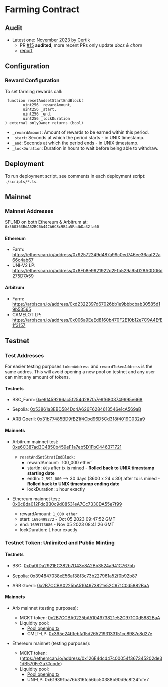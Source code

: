 # Farming Contract

## Audit

-   Latest one: [November 2023 by Certik](https://skyharbor.certik.com/report/0c437504-034a-44f0-98cd-733461100a8e?findingIndex=summary)
    -   PR [#15](https://github.com/Seedifyfund/farming/pull/15) **audited**, more recent PRs only update _docs & chore_
    -   [report](https://github.com/user-attachments/files/17230973/REP-final-20231113T200444Z.pdf)

## Configuration

### Reward Configuration

To set farming rewards call:

```solidity
 function resetAndsetStartEndBlock(
        uint256 _rewardAmount,
        uint256 _start,
        uint256 _end,
        uint256 _lockDuration
) external onlyOwner returns (bool)
```

-   `_rewardAmount`: Amount of rewards to be earned within this period.
-   `_start`: Seconds at which the period starts - in UNIX timestamp.
-   `_end`: Seconds at which the period ends - in UNIX timestamp.
-   `_lockDuration`: Duration in hours to wait before being able to withdraw.

## Deployment

To run deployment script, see comments in each deployment script: `./scripts/*.ts`.

## Mainnet

### Mainnet Addresses

SFUND on both Ethereum & Arbitrum at: `0x560363BdA52BC6A44CA6C8c9B4a5FadbDa32fa60`

#### Ethereum

-   Farm: https://etherscan.io/address/0x92572249d487a99c0ed746ee36aaf22a66c4ab67
-   UNI-V2 LP: https://etherscan.io/address/0x8Fb8e9921922d2Ffb529a95D28A0D06d275D7A59

#### Arbitrum

-   Farm: https://arbiscan.io/address/0xd2322397d67026bb1e9bbbcbab30585d19b53565
-   CAMELOT LP: https://arbiscan.io/address/0x006a9EeEd8160b470F2E10b12e7C9A4EfE1f3157

## Testnet

### Test Addresses

For easier testing purposes `tokenAddress` and `rewardTokenAddress` is the same addres. This will avoid opening a new pool on testnet and any user can mint any amount of tokens.

#### Testnets

-   BSC_Farm: [0xe9f459266ac5f254d287fa7e9f6803749995e668](https://testnet.bscscan.com/address/0xe9f459266ac5f254d287fa7e9f6803749995e668#code)

-   Sepolia: [0x53861a3EBD584Dc4A626F6284613546e1cA569aB](https://sepolia.etherscan.io/address/0x53861a3EBD584Dc4A626F6284613546e1cA569aB#code)

-   ARB Goerli: [0x31b77485BD9fB21f4Cbd96D5Cd318f4019C032a9](https://goerli.arbiscan.io/address/0x31b77485BD9fB21f4Cbd96D5Cd318f4019C032a9#code)

#### Mainnets

-   Arbitrum mainnet test: [0xe6C387ad3C4850b459eF1a7eb5D1FbC446371721](https://arbiscan.io/address/0xe6C387ad3C4850b459eF1a7eb5D1FbC446371721#code)

    -   `resetAndSetStratEndBlock`:
        -   rewardAmount: `100_000 ether``
        -   startIn: `60`s after tx is mined - **Rolled back to UNIX timestamp starting date**
        -   endIn: `2_592_000` --> 30 days (3600 x 24 x 30) after tx is mined - **Rolled back to UNIX timestamp ending date**
        -   lockDuration: `1` hour exactly

-   Ethereum mainnet test: [0x0c8da012FdcBB0c9d08531eA7Cc7330DA55e7f99](https://etherscan.io/address/0x0c8da012FdcBB0c9d08531eA7Cc7330DA55e7f99#code)
    -   rewardAmount: `1_000 ether`
    -   start: `1696499272` - Oct 05 2023 09:47:52 GMT
    -   end: `1699173686` - Nov 05 2023 08:41:26 GMT
    -   lockDuration: `1` hour exactly

### Testnet Token: Unlimited and Public Minting

#### Testnets

-   BSC: [0x0a0fDa2921EC382b7D43e8A2Bb3524a941C767bb](https://testnet.bscscan.com/address/0x0a0fDa2921EC382b7D43e8A2Bb3524a941C767bb#code)

-   Sepolia: [0x394847038eE56af38f3c73b227961a52f0b92b87](https://sepolia.etherscan.io/address/0x394847038eE56af38f3c73b227961a52f0b92b87#code)

-   ARB Goerli: [0x2B7CCBA0225bA5104973821e52C971C0d5882BaA](https://goerli.arbiscan.io/address/0x2B7CCBA0225bA5104973821e52C971C0d5882BaA#code)

#### Mainnets

-   Arb mainnet (testing purposes):

    -   MCKT token: [0x2B7CCBA0225bA5104973821e52C971C0d5882BaA](https://arbiscan.io/address/0x2B7CCBA0225bA5104973821e52C971C0d5882BaA#code)
    -   Liquidity pool:
        -   [Pool opening tx](https://arbiscan.io/tx/0xcd9c8410a83f09ea79989658e7a6ef5aa661d426086ce8d80bc38bee392304a8)
        -   CMLT-LP: [0x395e24b1ebfa15d2652193133151cc8987c8d27e](https://arbiscan.io/token/0x395e24b1ebfa15d2652193133151cc8987c8d27e#code)

-   Ethereum mainnet (testing purposes):
    -   MCKT token: (https://etherscan.io/address/0x126E4dcd47c00054f367345202de31dB570Fe2a7#code)
    -   Liquidity pool:
        -   [Pool opening tx](https://etherscan.io/tx/0xa4580b67cb2778b5bd93a41adb72393f5c228e8312ff8826c64c679f6e092087)
        -   UNI-LP: 0x619391ba76b316fc56bc50388b90d9c8f24fcfe7[](https://etherscan.io/address/0x619391ba76b316fc56bc50388b90d9c8f24fcfe7#code)
